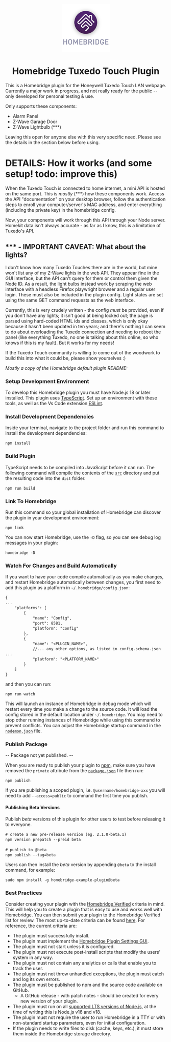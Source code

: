 <p align="center">

<img src="https://github.com/homebridge/branding/raw/latest/logos/homebridge-wordmark-logo-vertical.png" width="150">

</p>

<span align="center">

# Homebridge Tuxedo Touch Plugin

</span>

This is a Homebridge plugin for the Honeywell Tuxedo Touch LAN webpage. Currently a major work in progress, and not really ready for the public -- only developed for personal testing & use.

Only supports these components:

-   Alarm Panel
-   Z-Wave Garage Door
-   Z-Wave Lightbulb (\*\*\*)

Leaving this open for anyone else with this very specific need. Please see the details in the section below before using.

# DETAILS: How it works (and some setup! todo: improve this)

When the Tuxedo Touch is connected to home internet, a mini API is hosted on the same port. This is _mostly_ (\*\*\*) how these components work. Access the API "documentation" on your desktop browser, follow the authentication steps to enroll your computer/server's MAC address, and enter everything (including the private key) in the homebridge config.

Now, your components will work through this API through your Node server. Homekit data isn't always accurate - as far as I know, this is a limitation of Tuxedo's API.

## \*\*\* - IMPORTANT CAVEAT: What about the lights?

I don't know how many Tuxedo Touches there are in the world, but mine won't list any of my Z-Wave lights in the web API. They appear fine in the GUI interface, but the API can't query for them or control them given the Node ID. As a result, the light bulbs instead work by scraping the web interface with a headless Firefox playwright browser and a regular user login. These must also be included in the plugin config. Light states are set using the same GET command requests as the web interface.

Currently, this is very crudely written - the config _must_ be provided, even if you don't have any lights; it isn't good at being locked out; the page is parsed using hard-coded HTML ids and classes, which is only okay because it hasn't been updated in ten years; and there's nothing I can seem to do about overloading the Tuxedo connection and needing to reboot the panel (like everything Tuxedo, no one is talking about this online, so who knows if this is my fault). But it works for my needs!

If the Tuxedo Touch community is willing to come out of the woodwork to build this into what it could be, please show yourselves :)

_Mostly a copy of the Homebridge default plugin README:_

### Setup Development Environment

To develop this Homebridge plugin you must have Node.js 18 or later installed. This plugin uses [TypeScript](https://www.typescriptlang.org/). Set up an environment with these tools, as well as the Vs Code extension [ESLint](https://marketplace.visualstudio.com/items?itemName=dbaeumer.vscode-eslint).

### Install Development Dependencies

Inside your terminal, navigate to the project folder and run this command to install the development dependencies:

```shell
npm install
```

### Build Plugin

TypeScript needs to be compiled into JavaScript before it can run. The following command will compile the contents of the [`src`](./src) directory and put the resulting code into the `dist` folder.

```shell
npm run build
```

### Link To Homebridge

Run this command so your global installation of Homebridge can discover the plugin in your development environment:

```shell
npm link
```

You can now start Homebridge, use the `-D` flag, so you can see debug log messages in your plugin:

```shell
homebridge -D
```

### Watch For Changes and Build Automatically

If you want to have your code compile automatically as you make changes, and restart Homebridge automatically between changes, you first need to add this plugin as a platform in `~/.homebridge/config.json`:

```
{
...
    "platforms": [
        {
            "name": "Config",
            "port": 8581,
            "platform": "config"
        },
        {
            "name": "<PLUGIN_NAME>",
            //... any other options, as listed in config.schema.json ...
            "platform": "<PLATFORM_NAME>"
        }
    ]
}
```

and then you can run:

```shell
npm run watch
```

This will launch an instance of Homebridge in debug mode which will restart every time you make a change to the source code. It will load the config stored in the default location under `~/.homebridge`. You may need to stop other running instances of Homebridge while using this command to prevent conflicts. You can adjust the Homebridge startup command in the [`nodemon.json`](./nodemon.json) file.

### Publish Package

-- Package not yet published. --

When you are ready to publish your plugin to [npm](https://www.npmjs.com/), make sure you have removed the `private` attribute from the [`package.json`](./package.json) file then run:

```shell
npm publish
```

If you are publishing a scoped plugin, i.e. `@username/homebridge-xxx` you will need to add `--access=public` to command the first time you publish.

#### Publishing Beta Versions

Publish _beta_ versions of this plugin for other users to test before releasing it to everyone.

```shell
# create a new pre-release version (eg. 2.1.0-beta.1)
npm version prepatch --preid beta

# publish to @beta
npm publish --tag=beta
```

Users can then install the _beta_ version by appending `@beta` to the install command, for example:

```shell
sudo npm install -g homebridge-example-plugin@beta
```

### Best Practices

Consider creating your plugin with the [Homebridge Verified](https://github.com/homebridge/verified) criteria in mind. This will help you to create a plugin that is easy to use and works well with Homebridge.
You can then submit your plugin to the Homebridge Verified list for review.
The most up-to-date criteria can be found [here](https://github.com/homebridge/verified#requirements).
For reference, the current criteria are:

-   The plugin must successfully install.
-   The plugin must implement the [Homebridge Plugin Settings GUI](https://github.com/oznu/homebridge-config-ui-x/wiki/Developers:-Plugin-Settings-GUI).
-   The plugin must not start unless it is configured.
-   The plugin must not execute post-install scripts that modify the users' system in any way.
-   The plugin must not contain any analytics or calls that enable you to track the user.
-   The plugin must not throw unhandled exceptions, the plugin must catch and log its own errors.
-   The plugin must be published to npm and the source code available on GitHub.
    -   A GitHub release - with patch notes - should be created for every new version of your plugin.
-   The plugin must run on all [supported LTS versions of Node.js](https://github.com/homebridge/homebridge/wiki/How-To-Update-Node.js), at the time of writing this is Node.js v16 and v18.
-   The plugin must not require the user to run Homebridge in a TTY or with non-standard startup parameters, even for initial configuration.
-   If the plugin needs to write files to disk (cache, keys, etc.), it must store them inside the Homebridge storage directory.
